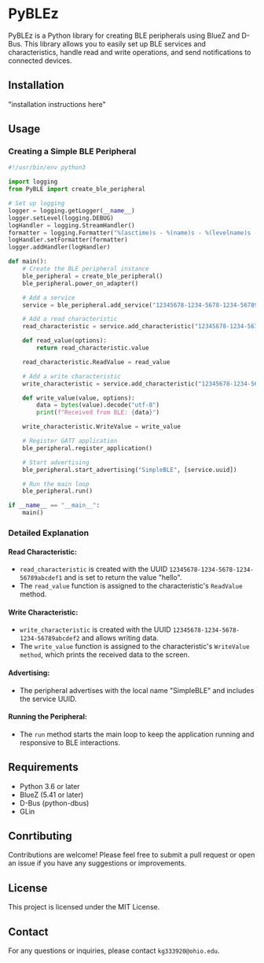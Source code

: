 # PyBLEz

PyBLEz is a Python library for creating BLE peripherals using BlueZ and D-Bus. This library allows you to easily set up BLE services and characteristics, handle read and write operations, and send notifications to connected devices.

## Installation

"installation instructions here"

## Usage

### Creating a Simple BLE Peripheral

```Python
#!/usr/bin/env python3

import logging
from PyBLE import create_ble_peripheral

# Set up logging
logger = logging.getLogger(__name__)
logger.setLevel(logging.DEBUG)
logHandler = logging.StreamHandler()
formatter = logging.Formatter("%(asctime)s - %(name)s - %(levelname)s - %(message)s")
logHandler.setFormatter(formatter)
logger.addHandler(logHandler)

def main():
    # Create the BLE peripheral instance
    ble_peripheral = create_ble_peripheral()
    ble_peripheral.power_on_adapter()

    # Add a service
    service = ble_peripheral.add_service("12345678-1234-5678-1234-56789abcdef0")

    # Add a read characteristic
    read_characteristic = service.add_characteristic("12345678-1234-5678-1234-56789abcdef1", ["read"], bytearray("hello", "utf-8"))

    def read_value(options):
        return read_characteristic.value

    read_characteristic.ReadValue = read_value

    # Add a write characteristic
    write_characteristic = service.add_characteristic("12345678-1234-5678-1234-56789abcdef2", ["write"], b"")

    def write_value(value, options):
        data = bytes(value).decode("utf-8")
        print(f"Received from BLE: {data}")

    write_characteristic.WriteValue = write_value

    # Register GATT application
    ble_peripheral.register_application()

    # Start advertising
    ble_peripheral.start_advertising("SimpleBLE", [service.uuid])

    # Run the main loop
    ble_peripheral.run()

if __name__ == "__main__":
    main()

```

### Detailed Explanation

#### Read Characteristic:

- `read_characteristic` is created with the UUID `12345678-1234-5678-1234-56789abcdef1` and is set to return the value "hello".
- The `read_value` function is assigned to the characteristic's `ReadValue` method.

#### Write Characteristic:

- `write_characteristic` is created with the UUID `12345678-1234-5678-1234-56789abcdef2` and allows writing data.
- The `write_value` function is assigned to the characteristic's `WriteValue method`, which prints the received data to the screen.

#### Advertising:

- The peripheral advertises with the local name "SimpleBLE" and includes the service UUID.

#### Running the Peripheral:

- The `run` method starts the main loop to keep the application running and responsive to BLE interactions.

## Requirements

- Python 3.6 or later
- BlueZ (5.41 or later)
- D-Bus (python-dbus)
- GLin

## Conrtibuting

Contributions are welcome! Please feel free to submit a pull request or open an issue if you have any suggestions or improvements.

## License

This project is licensed under the MIT License.

## Contact

For any questions or inquiries, please contact `kg333920@ohio.edu`.
